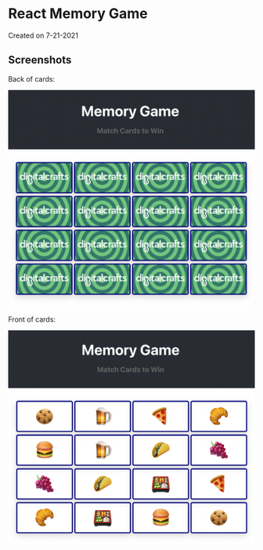 # React Memory Game

Created on 7-21-2021 

## Screenshots

Back of cards:

![Back of cards](/public/back_screenshot.png)

Front of cards:

![Front of cards](/public/front_screenshot.png)